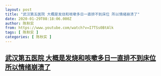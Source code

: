 ```yaml
---
layout: post
title: "武汉第五医院 大概是发烧和咳嗽多日一直排不到床位 所以情绪崩溃了"
date: 2020-01-29T08:18:06.000Z
author: 陈秋实
from: https://www.youtube.com/watch?v=I7TSs0BtAlk
tags: [ 陈秋实 ]
categories: [ 陈秋实 ]
---
```

<!--1580285886000-->
[武汉第五医院 大概是发烧和咳嗽多日一直排不到床位 所以情绪崩溃了](https://www.youtube.com/watch?v=I7TSs0BtAlk)
------

<div>

</div>
